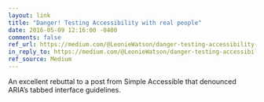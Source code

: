 ```yaml
---
layout: link
title: "Danger! Testing Accessibility with real people"
date: 2016-05-09 12:16:00 -0400
comments: false
ref_url: https://medium.com/@LeonieWatson/danger-testing-accessibility-with-real-people-4515f72db648#.idn50wh2o
in_reply_to: https://medium.com/@LeonieWatson/danger-testing-accessibility-with-real-people-4515f72db648#.idn50wh2o
ref_source: Medium
---
```


An excellent rebuttal to a post from Simple Accessible that denounced ARIA’s tabbed interface guidelines.